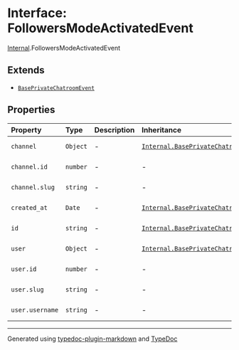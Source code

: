 # Interface: FollowersModeActivatedEvent

[Internal](../index.md).FollowersModeActivatedEvent

## Extends

- [`BasePrivateChatroomEvent`](BasePrivateChatroomEvent.md)

## Properties

| Property | Type | Description | Inheritance | Source |
| :------ | :------ | :------ | :------ | :------ |
| `channel` | `Object` | - | [`Internal.BasePrivateChatroomEvent.channel`](BasePrivateChatroomEvent.md) | [ws/private-chatroom/base.event.ts:3](https://github.com/zSoulweaver/kient/blob/cb3a38e/src/ws/private-chatroom/base.event.ts#L3) |
| `channel.id` | `number` | - | - | [ws/private-chatroom/base.event.ts:4](https://github.com/zSoulweaver/kient/blob/cb3a38e/src/ws/private-chatroom/base.event.ts#L4) |
| `channel.slug` | `string` | - | - | [ws/private-chatroom/base.event.ts:5](https://github.com/zSoulweaver/kient/blob/cb3a38e/src/ws/private-chatroom/base.event.ts#L5) |
| `created_at` | `Date` | - | [`Internal.BasePrivateChatroomEvent.created_at`](BasePrivateChatroomEvent.md) | [ws/private-chatroom/base.event.ts:12](https://github.com/zSoulweaver/kient/blob/cb3a38e/src/ws/private-chatroom/base.event.ts#L12) |
| `id` | `string` | - | [`Internal.BasePrivateChatroomEvent.id`](BasePrivateChatroomEvent.md) | [ws/private-chatroom/base.event.ts:2](https://github.com/zSoulweaver/kient/blob/cb3a38e/src/ws/private-chatroom/base.event.ts#L2) |
| `user` | `Object` | - | [`Internal.BasePrivateChatroomEvent.user`](BasePrivateChatroomEvent.md) | [ws/private-chatroom/base.event.ts:7](https://github.com/zSoulweaver/kient/blob/cb3a38e/src/ws/private-chatroom/base.event.ts#L7) |
| `user.id` | `number` | - | - | [ws/private-chatroom/base.event.ts:8](https://github.com/zSoulweaver/kient/blob/cb3a38e/src/ws/private-chatroom/base.event.ts#L8) |
| `user.slug` | `string` | - | - | [ws/private-chatroom/base.event.ts:9](https://github.com/zSoulweaver/kient/blob/cb3a38e/src/ws/private-chatroom/base.event.ts#L9) |
| `user.username` | `string` | - | - | [ws/private-chatroom/base.event.ts:10](https://github.com/zSoulweaver/kient/blob/cb3a38e/src/ws/private-chatroom/base.event.ts#L10) |

***

Generated using [typedoc-plugin-markdown](https://www.npmjs.com/package/typedoc-plugin-markdown) and [TypeDoc](https://typedoc.org/)
